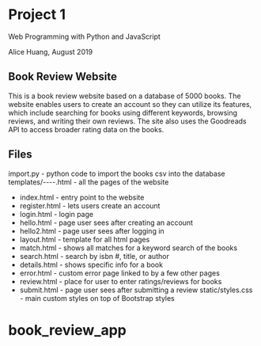 # Project 1

Web Programming with Python and JavaScript

Alice Huang, August 2019

## Book Review Website

This is a book review website based on a database of 5000 books. The website
enables users to create an account so they can utilize its features, which
include searching for books using different keywords, browsing reviews, and
writing their own reviews. The site also uses the Goodreads API to access
broader rating data on the books. 

## Files

import.py - python code to import the books csv into the database
templates/----.html - all the pages of the website
  * index.html - entry point to the website
  * register.html - lets users create an account
  * login.html - login page
  * hello.html - page user sees after creating an account
  * hello2.html - page user sees after logging in
  * layout.html - template for all html pages
  * match.html - shows all matches for a keyword search of the books
  * search.html - search by isbn #, title, or author
  * details.html - shows specific info for a book
  * error.html - custom error page linked to by a few other pages
  * review.html - place for user to enter ratings/reviews for books
  * submit.html - page user sees after submitting a review
static/styles.css - main custom styles on top of Bootstrap styles
# book_review_app
